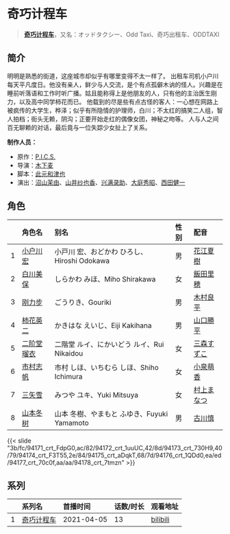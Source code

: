 # 奇巧计程车


> <u>**[奇巧计程车](http://bgm.tv/subject/325285)**</u>，又名：オッドタクシー、Odd Taxi、奇巧出租车、ODDTAXI

## 简介


明明是熟悉的街道，这座城市却似乎有哪里变得不太一样了。
出租车司机小户川每天平凡度日。他没有亲人，鲜少与人交流，是个有点孤僻木讷的怪人。兴趣是在睡前听落语和工作时听广播。姑且能称得上是他朋友的人，只有他的主治医生刚力，以及高中同学柿花而已。
他载到的尽是些有点古怪的客人：一心想在网路上被疯传的大学生，桦泽；似乎有所隐情的护理师，白川；不太红的搞笑二人组，智人拍档；街头无赖，阴沟；正要开始走红的偶像女团，神秘之吻等。
人与人之间百无聊赖的对话，最后竟与一位失踪少女扯上了关系。

**制作人员：**
- 原作：[P.I.C.S.](http://bgm.tv/person/40682)
- 导演：[木下麦](http://bgm.tv/person/41451)
- 脚本：[此元和津也](http://bgm.tv/person/33783)
- 演出：[沼山茉由](http://bgm.tv/person/26732)、[山井纱也香](http://bgm.tv/person/42245)、[兴满录助](http://bgm.tv/person/37685)、[大庭秀昭](http://bgm.tv/person/1620)、[西田健一](http://bgm.tv/person/1848)

## 角色

|     |   角色名   |   别名  | 性别 |  配音  |
|:--- |:------  |:----      |:---  |:--   |
| 1 | [小户川宏](http://bgm.tv/character/94171) | 小戸川 宏、おどかわ ひろし、Hiroshi Odokawa | 男 | [花江夏樹](http://bgm.tv/person/7772) |
| 2 | [白川美保](http://bgm.tv/character/94172) | しらかわ みほ、Miho Shirakawa | 女 | [飯田里穂](http://bgm.tv/person/9387) |
| 3 | [刚力步](http://bgm.tv/character/94173) | ごうりき、Gouriki | 男 | [木村良平](http://bgm.tv/person/4994) |
| 4 | [柿花英二](http://bgm.tv/character/94174) | かきはな えいじ、Eiji Kakihana | 男 | [山口勝平](http://bgm.tv/person/3900) |
| 5 | [二阶堂瑠衣](http://bgm.tv/character/94175) | 二階堂 ルイ、にかいどう ルイ、Rui Nikaidou | 女 | [三森すずこ](http://bgm.tv/person/6707) |
| 6 | [市村志帆](http://bgm.tv/character/94176) | 市村 しほ、いちむら しほ、Shiho Ichimura | 女 | [小泉萌香](http://bgm.tv/person/32945) |
| 7 | [三矢雪](http://bgm.tv/character/94177) | みつや ユキ、Yuki Mitsuya | 女 | [村上まなつ](http://bgm.tv/person/41446) |
| 8 | [山本冬树](http://bgm.tv/character/94178) | 山本 冬樹、やまもと ふゆき、Fuyuki Yamamoto | 男 | [古川慎](http://bgm.tv/person/12483) |

{{< slide "3b/fc/94171_crt_FdpG0,ac/82/94172_crt_1uuUC,42/8d/94173_crt_730H9,40/79/94174_crt_F3T55,2e/84/94175_crt_aDqkT,68/7d/94176_crt_1QDd0,ea/ed/94177_crt_70c0f,aa/aa/94178_crt_7tmzn" >}}

## 系列

|     | 系列名   | 首播时间       | 话数/时长 | 观看地址                                                       |
|:----|:------|:-----------|:------|:-----------------------------------------------------------|
| 1   |[奇巧计程车](https://bgm.tv/subject/325285)| 2021-04-05 | 13    | [bilibili](https://www.bilibili.com/bangumi/play/ep431777) |
